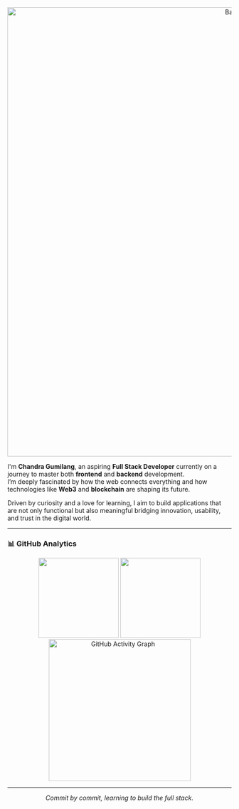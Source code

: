 <div align="center">
  <img src="https://capsule-render.vercel.app/api?type=waving&height=200&color=0:3a8296,100,091519&text=Hi,%20I%27m%20Chandra%20Gumilang&fontAlign=50&textBg=false&fontSize=50&animation=twinkling&section=header&desc=On%20my%20journey%20to%20becoming%20a%20Full%20Stack%20Developer&descAlign=50&descAlignY=95&fontAlignY=40&fontColor=61DAFB" alt="Banner" width="1010"/>
</div>

I'm **Chandra Gumilang**, an aspiring **Full Stack Developer** currently on a journey to master both **frontend** and **backend** development.  
I’m deeply fascinated by how the web connects everything and how technologies like **Web3** and **blockchain** are shaping its future.  

Driven by curiosity and a love for learning, I aim to build applications that are not only functional but also meaningful bridging innovation, usability, and trust in the digital world.

---

### 📊 GitHub Analytics

<div align="center">
  <img height="180em" src="https://github-readme-stats-eight-theta.vercel.app/api?username=0xCGrekt&show_icons=true&theme=react&include_all_commits=true&count_private=true&hide_border=true"/>
  <img height="180em" src="https://github-readme-stats-eight-theta.vercel.app/api/top-langs/?username=0xCGrekt&layout=compact&langs_count=10&theme=react&hide_border=true"/>
</div>

<div align="center">
  <img height="319em" src="https://github-readme-activity-graph.vercel.app/graph?username=0xCGrekt&theme=react&hide_border=true" alt="GitHub Activity Graph"/>
</div>

---

<p align="center">
  <i>Commit by commit, learning to build the full stack.</i>
</p>
